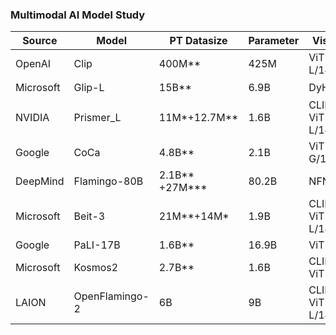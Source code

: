 ### Multimodal AI Model Study 

| Source | Model | PT Datasize | Parameter | Vision | Language | Code | Release |
| --- | --- | --- | --- | --- | --- | --- | --- |
| OpenAI | Clip | 400M** | 425M | ViT-L/14 | Transformer | [링크](https://github.com/openai/CLIP) | 2021.Feb |
| Microsoft | Glip-L | 15B** | 6.9B | DyHead | BERT | [링크](https://github.com/microsoft/GLIP) | 2022.Jun |
| NVIDIA | Prismer_L | 11M*+12.7M** | 1.6B | CLIP ViT-L/14 | RoBERTa | [링크](https://github.com/NVlabs/prismer) | 2023.Mar |
| Google | CoCa | 4.8B** | 2.1B | ViT-G/14 | Transformer | [링크](https://github.com/lucidrains/CoCa-pytorch) | 2022.May |
| DeepMind | Flamingo-80B | 2.1B** +27M*** | 80.2B | NFNet | Chinchilla | N/A | 2022.Apr |
| Microsoft | Beit-3 | 21M**+14M* | 1.9B | CLIP ViT-L/14 | BERT | [링크](https://github.com/microsoft/unilm/tree/master/beit3) | 2022.Aug |
| Google | PaLI-17B | 1.6B** | 16.9B | ViT-e | mT5 | N/A | 2022.Sep |
| Microsoft | Kosmos2 | 2.7B** | 1.6B | CLIP ViT | Transformer | [링크](https://github.com/microsoft/unilm/tree/master/kosmos-2#checkpoints?utm_source=tldrai) | 2023.Jun |
| LAION | OpenFlamingo-2 | 6B | 9B | CLIP ViT-L/14 | mpt-7b | [링크](https://github.com/mlfoundations/open_flamingo) | 2023.JUN |
